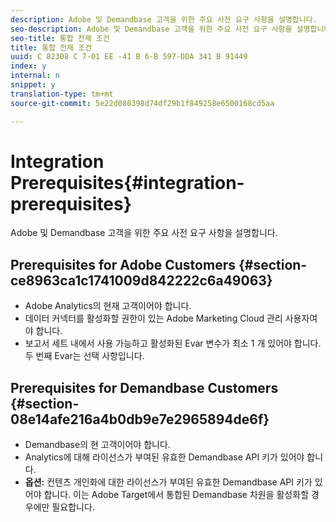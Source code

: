```yaml
---
description: Adobe 및 Demandbase 고객을 위한 주요 사전 요구 사항을 설명합니다.
seo-description: Adobe 및 Demandbase 고객을 위한 주요 사전 요구 사항을 설명합니다.
seo-title: 통합 전제 조건
title: 통합 전제 조건
uuid: C 82308 C 7-01 EE -41 B 6-B 597-DDA 341 B 91449
index: y
internal: n
snippet: y
translation-type: tm+mt
source-git-commit: 5e22d080398d74df29b1f849258e6500168cd5aa

---
```



# Integration Prerequisites{#integration-prerequisites}

Adobe 및 Demandbase 고객을 위한 주요 사전 요구 사항을 설명합니다.

## Prerequisites for Adobe Customers {#section-ce8963ca1c1741009d842222c6a49063}

* Adobe Analytics의 현재 고객이어야 합니다.
* 데이터 커넥터를 활성화할 권한이 있는 Adobe Marketing Cloud 관리 사용자여야 합니다.
* 보고서 세트 내에서 사용 가능하고 활성화된 Evar 변수가 최소 1 개 있어야 합니다. 두 번째 Evar는 선택 사항입니다.

## Prerequisites for Demandbase Customers {#section-08e14afe216a4b0db9e7e2965894de6f}

* Demandbase의 현 고객이어야 합니다.
* Analytics에 대해 라이선스가 부여된 유효한 Demandbase API 키가 있어야 합니다.
* **옵션:** 컨텐츠 개인화에 대한 라이선스가 부여된 유효한 Demandbase API 키가 있어야 합니다. 이는 Adobe Target에서 통합된 Demandbase 차원을 활성화할 경우에만 필요합니다.

